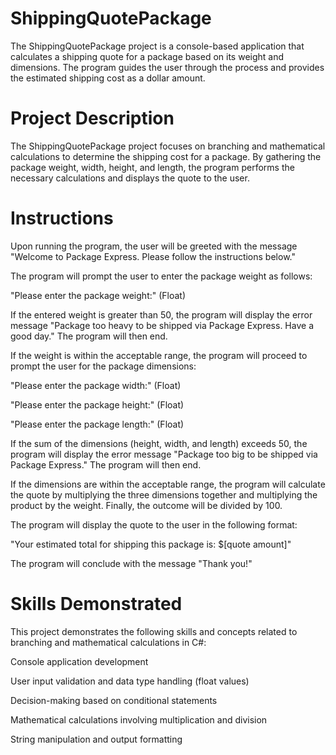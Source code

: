 # ShippingQuotePackage

The ShippingQuotePackage project is a console-based application that calculates a shipping quote for a package based on its weight and dimensions. The program guides the user through the process and provides the estimated shipping cost as a dollar amount.

# Project Description
The ShippingQuotePackage project focuses on branching and mathematical calculations to determine the shipping cost for a package. By gathering the package weight, width, height, and length, the program performs the necessary calculations and displays the quote to the user.

# Instructions
Upon running the program, the user will be greeted with the message "Welcome to Package Express. Please follow the instructions below."

The program will prompt the user to enter the package weight as follows:

"Please enter the package weight:" (Float)

If the entered weight is greater than 50, the program will display the error message "Package too heavy to be shipped via Package Express. Have a good day." The program will then end.

If the weight is within the acceptable range, the program will proceed to prompt the user for the package dimensions:

"Please enter the package width:" (Float)

"Please enter the package height:" (Float)

"Please enter the package length:" (Float)

If the sum of the dimensions (height, width, and length) exceeds 50, the program will display the error message "Package too big to be shipped via Package Express." The program will then end.

If the dimensions are within the acceptable range, the program will calculate the quote by multiplying the three dimensions together and multiplying the product by the weight. Finally, the outcome will be divided by 100.

The program will display the quote to the user in the following format:

"Your estimated total for shipping this package is: $[quote amount]"

The program will conclude with the message "Thank you!"

# Skills Demonstrated
This project demonstrates the following skills and concepts related to branching and mathematical calculations in C#:

Console application development

User input validation and data type handling (float values)

Decision-making based on conditional statements

Mathematical calculations involving multiplication and division

String manipulation and output formatting
